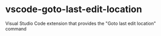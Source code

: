 # vscode-goto-last-edit-location
Visual Studio Code extension that provides the "Goto last edit location" command
